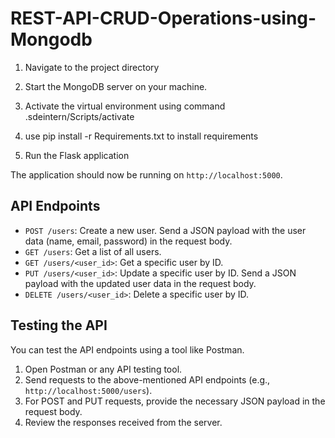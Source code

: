 # REST-API-CRUD-Operations-using-Mongodb
1. Navigate to the project directory

2. Start the MongoDB server on your machine.
3. Activate the virtual environment using command .sdeintern/Scripts/activate
4. use pip install -r Requirements.txt to install requirements
5. Run the Flask application




The application should now be running on `http://localhost:5000`.

## API Endpoints

- `POST /users`: Create a new user. Send a JSON payload with the user data (name, email, password) in the request body.
- `GET /users`: Get a list of all users.
- `GET /users/<user_id>`: Get a specific user by ID.
- `PUT /users/<user_id>`: Update a specific user by ID. Send a JSON payload with the updated user data in the request body.
- `DELETE /users/<user_id>`: Delete a specific user by ID.

## Testing the API

You can test the API endpoints using a tool like Postman.

1. Open Postman or any API testing tool.
2. Send requests to the above-mentioned API endpoints (e.g., `http://localhost:5000/users`).
3. For POST and PUT requests, provide the necessary JSON payload in the request body.
4. Review the responses received from the server.


